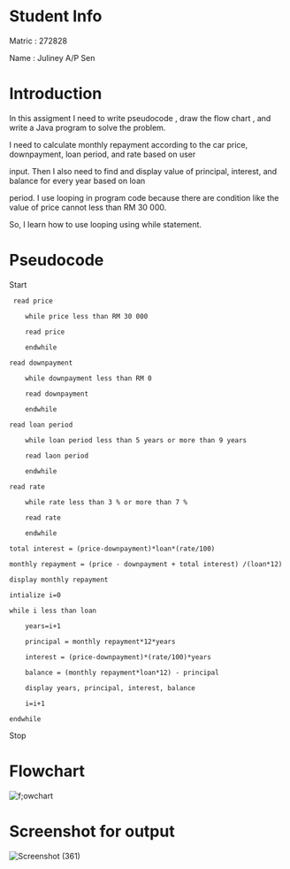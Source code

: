 # Student Info

Matric : 272828

Name : Juliney A/P Sen

# Introduction

In this assigment I need to write pseudocode , draw the flow chart , and write a Java program to solve the problem.

I need to calculate monthly repayment according to the car price, downpayment, loan period, and rate based on user 

input. Then I also need to find and display value of principal, interest, and balance for every year based on loan 

period. I use looping in program code because there are condition like the value of price cannot less than RM 30 000. 

So, I learn how to use looping using while statement.

# Pseudocode


Start
     
     read price
    
        while price less than RM 30 000
        
        read price
        
        endwhile
        
    read downpayment
    
        while downpayment less than RM 0
        
        read downpayment
        
        endwhile
        
    read loan period
    
        while loan period less than 5 years or more than 9 years
        
        read laon period
        
        endwhile
        
    read rate
    
        while rate less than 3 % or more than 7 %
        
        read rate
        
        endwhile
        
    total interest = (price-downpayment)*loan*(rate/100)
    
    monthly repayment = (price - downpayment + total interest) /(loan*12)
    
    display monthly repayment

    intialize i=0
    
    while i less than loan
    
        years=i+1
        
        principal = monthly repayment*12*years
        
        interest = (price-downpayment)*(rate/100)*years
        
        balance = (monthly repayment*loan*12) - principal
        
        display years, principal, interest, balance
        
        i=i+1
        
    endwhile
    
 Stop
 
 # Flowchart
 
 ![f;owchart](https://user-images.githubusercontent.com/55243931/68501941-54413480-029a-11ea-86f7-eb2dd902a44b.png)
 
 # Screenshot for output
 
 ![Screenshot (361)](https://user-images.githubusercontent.com/55243931/68502239-e9442d80-029a-11ea-94d6-8906c4fd94eb.png)
